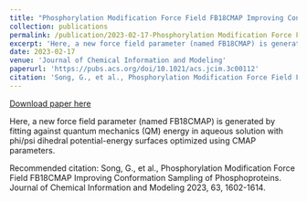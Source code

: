 ```yaml
---
title: "Phosphorylation Modification Force Field FB18CMAP Improving Conformation Sampling of Phosphoproteins"
collection: publications
permalink: /publication/2023-02-17-Phosphorylation Modification Force Field FB18CMAP Improving Conformation Sampling of Phosphoproteins.
excerpt: 'Here, a new force field parameter (named FB18CMAP) is generated by fitting against quantum mechanics (QM) energy in aqueous solution with phi/psi dihedral potential-energy surfaces optimized using CMAP parameters.'
date: 2023-02-17
venue: 'Journal of Chemical Information and Modeling'
paperurl: 'https://pubs.acs.org/doi/10.1021/acs.jcim.3c00112'
citation: 'Song, G., et al., Phosphorylation Modification Force Field FB18CMAP Improving Conformation Sampling of Phosphoproteins. Journal of Chemical Information and Modeling 2023, 63, 1602-1614.'
---
```


<a href='https://pubs.acs.org/doi/10.1021/acs.jcim.3c00112'>Download paper here</a>

Here, a new force field parameter (named FB18CMAP) is generated by fitting against quantum mechanics (QM) energy in aqueous solution with phi/psi dihedral potential-energy surfaces optimized using CMAP parameters.

Recommended citation: Song, G., et al., Phosphorylation Modification Force Field FB18CMAP Improving Conformation Sampling of Phosphoproteins. Journal of Chemical Information and Modeling 2023, 63, 1602-1614.